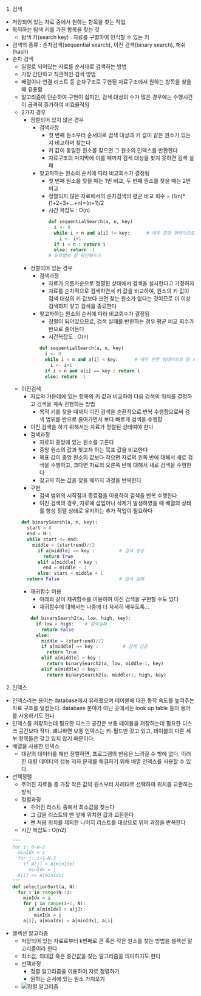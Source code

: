 1. 검색
- 저장되어 있는 자료 중에서 원하는 항목을 찾는 작업
- 목적하는 탐색 키를 가진 항목을 찾는 것
  - 탐색 키(search key) : 자료를 구별하여 인식할 수 있는 키
- 검색의 종류 : 순차검색(sequential search), 이진 검색(binary search), 해쉬(hash)
- 순차 검색
  - 일렬로 되어있는 자료를 순서대로 검색하는 방법
  - 가장 간단하고 직관적인 검색 방법
  - 배열이나 연결 리스트 등 순차구조로 구현된 자료구조에서 원하는 항목을 찾을 때 유용함
  - 알고리즘이 단순하여 구현이 쉽지만, 검색 대상의 수가 많은 경우에는 수행시간이 급격히 증가하여 비효율적임
  - 2가지 경우
    - 정렬되어 있지 않은 경우
      - 검색과정
        - 첫 번째 원소부터 순서대로 검색 대상과 키 값이 같은 원소가 있는지 비교하며 찾는다
        - 키 값이 동일한 원소를 찾으면 그 원소의 인덱스를 반환한다
        - 자료구조의 마지막에 이를 때까지 검색 대상을 찾지 못하면 검색 실패
      - 찾고자하는 원소의 순서에 따라 비교회수가 결정됨
        - 첫 번째 원소를 찾을 때는 1번 비교, 두 번째 원소를 찾을 때는 2번 비교
        - 정렬되지 않은 자료에서의 순차검색의 평균 비교 회수 = (1/n)*(1+2+3+...+n)=(n+1)/2
        - 시간 복잡도 : O(n)
          ```python
          def sequentialSearch(a, n, key)
            i <- 0
            while i < n and a[i] != key:      # 매우 흔한 형태이므로 잘 봐두기
              i <- i+1
            if i < n : return i
            else: return -1
          # 유효범위 잘 확인해두기
          ```
    - 정렬되어 있는 경우
      - 검색과정
        - 자료가 오름차순으로 정렬된 상태에서 검색을 실시한다고 가정하자
        - 자료를 순차적으로 검색하면서 키 값을 비교하여, 원소의 키 값이 검색 대상의 키 값보다 크면 찾는 원소가 없다는 것이므로 더 이상 검색하지 앟고 검색을 종료한다
      - 찾고자하는 원소의 순서에 따라 비교회수가 결정됨
        - 정렬이 되어있으므로, 검색 실패를 반환하는 경우 평균 비교 회수가 반으로 줄어든다
        - 시간복잡도 : O(n)
        ```python
        def sequentialSearch(a, n, key)
          i <- 0
          while i < n and a[i] < key:      # 매우 흔한 형태이므로 잘 봐두기
            i <- i+1
          if i < n and a[i] == key : return i
          else: return -1
  - 이진검색
    - 자료의 가운데에 있는 항목의 키 값과 비교하여 다음 검색의 위치를 결정하고 검색을 계속 진행하는 방법
      - 목적 키를 찾을 때까지 이진 검색을 순환적으로 반복 수행함으로써 검색 범위를 반으로 줄여가면서 보다 빠르게 검색을 수행함
    - 이진 검색을 하기 위해서는 자료가 정렬된 상태여야 한다
    - 검색과정
      - 자료의 중앙에 있는 원소를 고른다
      - 중앙 원소의 값과 찾고자 하는 목표 값을 비교한다
      - 목표 값이 중앙 원소의 값보다 작으면 자료의 왼쪽 반에 대해서 새로 검색을 수행하고, 크다면 자료의 오른쪽 반에 대해서 새로 검색을 수행한다
      - 찾고자 하는 값을 찾을 때까지 과정을 반복한다
     - 구현
       - 검색 범위의 시작점과 종료점을 이용하여 검색을 반복 수행한다
       - 이진 검색의 경우, 자료에 삽입이나 삭제가 발생하였을 때 배열의 상태를 항상 정렬 상태로 유지하는 추가 작업이 필요하다
      ```python
      def binarySearch(a, n, key):
        start = 0
        end = N-1
        while start <= end:      
          middle = (start+end)//2
            if a[middle] == key :         # 검색 성공
              return True
            elif a[middle] > key :
              end = middle - 1
            else: start = middle + 1
        return False                      # 검색 실패
      ```
    - 재귀함수 이용
      - 아래와 같이 재귀함수를 이용하여 이진 검색을 구현할 수도 있다
      - 재귀함수에 대해서는 나중에 더 자세히 배우도록...
      ```python
      def binarySearch2(a, low, high, key):
        if low > high:    # 검색실패
          return False
        else:
          middle = (start+end)//2
          if a[middle] == key :         # 검색 성공
            return True
          elif a[middle] > key :
            return binarySearch2(a, low, middle-1, key)
          elif a[middle] < key: 
            return binarySearch2(a, middle+1, high, key)
      ``` 
2. 인덱스
- 인덱스라는 용어는 database에서 유래했으며 테이블에 대한 동작 속도를 높여주는 자료 구조를 일컫는다. database 분야가 아닌 곳에서는 look up table 등의 용어를 사용하기도 한다
- 인덱스를 저장하는데 필요한 디스크 공간은 보통 테이블을 저장하는데 필요한 디스크 공간보다 작다. 왜냐하면 보통 인덱스는 키-필드만 갖고 있고, 테이블의 다른 세부 항목들은 갖고 있지 않기 때문이다.
- 배열을 사용한 인덱스
  - 대량의 데이터를 매번 정렬하면, 프로그램의 반응은 느려질 수 밖에 없다. 이러한 대량 데이터의 성능 저하 문제를 해결하기 위해 배열 인덱스를 사용할 수 있다.
- 선택정렬
  - 주어진 자료들 중 가장 작은 값의 원소부터 차례대로 선택하여 위치를 교환하는 방식
  - 정렬과정
    - 주어진 리스트 중에서 최소값을 찾는다
    - 그 값을 리스트의 맨 앞에 위치한 값과 교환한다
    - 맨 처음 위치를 제외한 나머지 리스트를 대상으로 위의 과정을 반복한다
  - 시간 복잡도 : O(n2)
  ```python
  """
  for i: 0~N-2
    minIdx = i
    for j: i+1~N-3
      if A[j] < A[minIdx]
        minIdx = j
    A[i] <> A[minIdx]
  """
  def selectionSort(a, N):
    for i in range(N-1):
      minIdx = i
      for j in range(i+1, N):
        if a[minIdx] > a[j]:
          minIdx = j
      a[i], a[minIdx] = a[minIdx], a[i]
  ```
- 셀렉션 알고리즘
  - 저장되어 있는 자료로부터 k번째로 큰 혹은 작은 원소를 찾는 방법을 셀렉션 알고리즘이라 한다
  - 최소값, 최대값 혹은 중간값을 찾는 알고리즘을 의미하기도 한다
  - 선택과정
    - 정렬 알고리즘을 이용하여 자료 정렬하기
    - 원하는 순서에 있는 원소 가져오기
  - ![정렬 알고리즘](https://user-images.githubusercontent.com/122499274/217126117-d10fd872-cda3-4b24-8841-8c3bd6f3e9ed.png)

